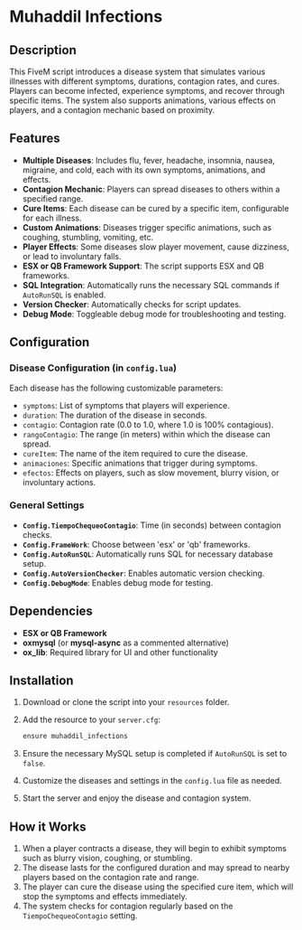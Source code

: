 # Muhaddil Infections

## Description

This FiveM script introduces a disease system that simulates various illnesses with different symptoms, durations, contagion rates, and cures. Players can become infected, experience symptoms, and recover through specific items. The system also supports animations, various effects on players, and a contagion mechanic based on proximity.

## Features

- **Multiple Diseases**: Includes flu, fever, headache, insomnia, nausea, migraine, and cold, each with its own symptoms, animations, and effects.
- **Contagion Mechanic**: Players can spread diseases to others within a specified range.
- **Cure Items**: Each disease can be cured by a specific item, configurable for each illness.
- **Custom Animations**: Diseases trigger specific animations, such as coughing, stumbling, vomiting, etc.
- **Player Effects**: Some diseases slow player movement, cause dizziness, or lead to involuntary falls.
- **ESX or QB Framework Support**: The script supports ESX and QB frameworks.
- **SQL Integration**: Automatically runs the necessary SQL commands if `AutoRunSQL` is enabled.
- **Version Checker**: Automatically checks for script updates.
- **Debug Mode**: Toggleable debug mode for troubleshooting and testing.

## Configuration

### Disease Configuration (in `config.lua`)

Each disease has the following customizable parameters:

- `symptoms`: List of symptoms that players will experience.
- `duration`: The duration of the disease in seconds.
- `contagio`: Contagion rate (0.0 to 1.0, where 1.0 is 100% contagious).
- `rangoContagio`: The range (in meters) within which the disease can spread.
- `cureItem`: The name of the item required to cure the disease.
- `animaciones`: Specific animations that trigger during symptoms.
- `efectos`: Effects on players, such as slow movement, blurry vision, or involuntary actions.

### General Settings

- **`Config.TiempoChequeoContagio`**: Time (in seconds) between contagion checks.
- **`Config.FrameWork`**: Choose between 'esx' or 'qb' frameworks.
- **`Config.AutoRunSQL`**: Automatically runs SQL for necessary database setup.
- **`Config.AutoVersionChecker`**: Enables automatic version checking.
- **`Config.DebugMode`**: Enables debug mode for testing.

## Dependencies

- **ESX or QB Framework**
- **oxmysql** (or **mysql-async** as a commented alternative)
- **ox_lib**: Required library for UI and other functionality

## Installation

1. Download or clone the script into your `resources` folder.
2. Add the resource to your `server.cfg`:

   ```bash
   ensure muhaddil_infections
   ```

3. Ensure the necessary MySQL setup is completed if `AutoRunSQL` is set to `false`.
4. Customize the diseases and settings in the `config.lua` file as needed.
5. Start the server and enjoy the disease and contagion system.

## How it Works

1. When a player contracts a disease, they will begin to exhibit symptoms such as blurry vision, coughing, or stumbling.
2. The disease lasts for the configured duration and may spread to nearby players based on the contagion rate and range.
3. The player can cure the disease using the specified cure item, which will stop the symptoms and effects immediately.
4. The system checks for contagion regularly based on the `TiempoChequeoContagio` setting.